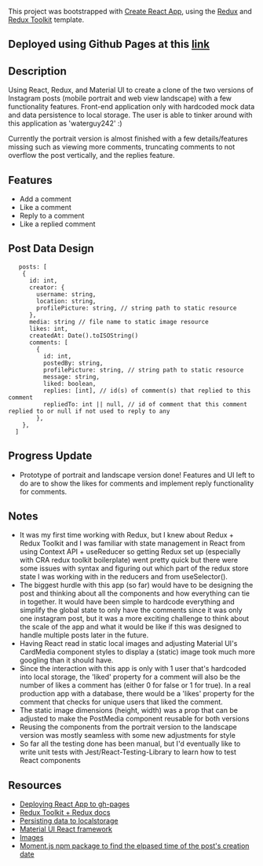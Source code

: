 This project was bootstrapped with [Create React App](https://github.com/facebook/create-react-app), using the [Redux](https://redux.js.org/) and [Redux Toolkit](https://redux-toolkit.js.org/) template.

## Deployed using Github Pages at this [link](https://kennethnguyen.github.io/instagram-post-clone/)

## Description

Using React, Redux, and Material UI to create a clone of the two versions of Instagram posts (mobile portrait and web view landscape) with a few functionality features. Front-end application only with hardcoded mock data and data persistence to local storage. The user is able to tinker around with this application as 'waterguy242' :)

Currently the portrait version is almost finished with a few details/features missing such as viewing more comments, truncating comments to not overflow the post vertically, and the replies feature.

## Features

- Add a comment
- Like a comment
- Reply to a comment
- Like a replied comment

## Post Data Design

```
   posts: [
    {
      id: int,
      creator: {
        username: string,
        location: string,
        profilePicture: string, // string path to static resource
      },
      media: string // file name to static image resource
      likes: int,
      createdAt: Date().toISOString()
      comments: [
        {
          id: int,
          postedBy: string,
          profilePicture: string, // string path to static resource
          message: string,
          liked: boolean,
          replies: [int], // id(s) of comment(s) that replied to this comment
          repliedTo: int || null, // id of comment that this comment replied to or null if not used to reply to any
        },
    },
  ]
```

## Progress Update

- Prototype of portrait and landscape version done! Features and UI left to do are to show the likes for comments and implement reply functionality for comments.

## Notes

- It was my first time working with Redux, but I knew about Redux + Redux Toolkit and I was familiar with state management in React from using Context API + useReducer so getting Redux set up (especially with CRA redux toolkit boilerplate) went pretty quick but there were some issues with syntax and figuring out which part of the redux store state I was working with in the reducers and from useSelector().
- The biggest hurdle with this app (so far) would have to be designing the post and thinking about all the components and how everything can tie in together. It would have been simple to hardcode everything and simplify the global state to only have the comments since it was only one instagram post, but it was a more exciting challenge to think about the scale of the app and what it would be like if this was designed to handle multiple posts later in the future.
- Having React read in static local images and adjusting Material UI's CardMedia component styles to display a (static) image took much more googling than it should have.
- Since the interaction with this app is only with 1 user that's hardcoded into local storage, the 'liked' property for a comment will also be the number of likes a comment has (either 0 for false or 1 for true). In a real production app with a database, there would be a 'likes' property for the comment that checks for unique users that liked the comment.
- The static image dimensions (height, width) was a prop that can be adjusted to make the PostMedia component reusable for both versions
- Reusing the components from the portrait version to the landscape version was mostly seamless with some new adjustments for style
- So far all the testing done has been manual, but I'd eventually like to write unit tests with Jest/React-Testing-Library to learn how to test React components

## Resources

- [Deploying React App to gh-pages](https://github.com/gitname/react-gh-pages)
- [Redux Toolkit + Redux docs](https://redux-toolkit.js.org/)
- [Persisting data to localstorage](https://dev.to/gautham495/how-to-persist-data-to-localstorage-in-react-with-hooks-6ma)
- [Material UI React framework](https://material-ui.com/)
- [Images](https://unsplash.com/)
- [Moment.js npm package to find the elpased time of the post's creation date](https://momentjs.com/)
